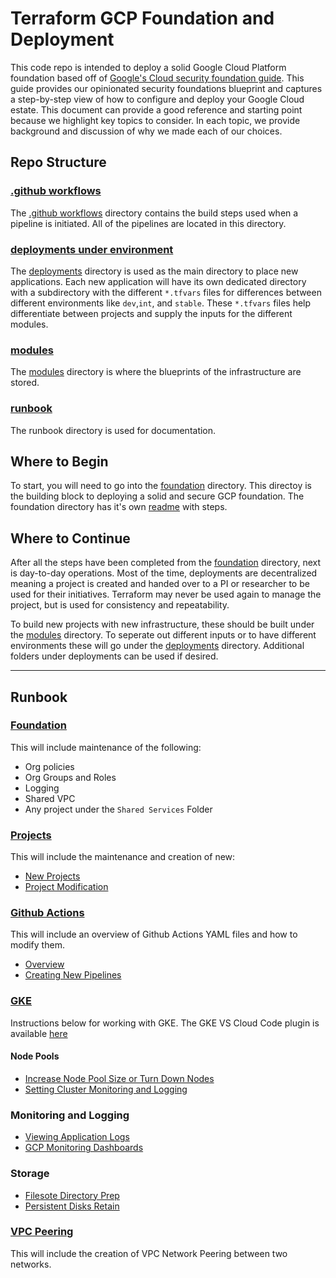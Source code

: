 # Terraform GCP Foundation and Deployment

This code repo is intended to deploy a solid Google Cloud Platform foundation based off of [Google's Cloud security foundation guide](https://services.google.com/fh/files/misc/google-cloud-security-foundations-guide.pdf). This guide provides our opinionated security foundations blueprint and captures a step-by-step view of how to configure and deploy your Google Cloud estate. This document can provide a good reference and starting point because we highlight key topics to consider. In each topic, we provide background and discussion of why we made each of our choices.

## Repo Structure

### [.github workflows](./.github/workflows)
The [.github workflows](./.github/workflows) directory contains the build steps used when a pipeline is initiated. All of the pipelines are located in this directory.

### [deployments under environment](./environment/deployments)
The [deployments](./environment/deployments) directory is used as the main directory to place new applications. Each new application will have its own dedicated directory with a subdirectory with the different `*.tfvars` files for differences between different environments like `dev`,`int`, and `stable`. These `*.tfvars` files help differentiate between projects and supply the inputs for the different modules.

### [modules](./modules)
The [modules](./modules) directory is where the blueprints of the infrastructure are stored.

### [runbook](./runbook)
The runbook directory is used for documentation.



## Where to Begin

To start, you will need to go into the [foundation](./environment/foundation) directory. This directoy is the building block to deploying a solid and secure GCP foundation. The foundation directory has it's own [readme](./environment/foundation/readme.md) with steps.

## Where to Continue

After all the steps have been completed from the [foundation](./environment/foundation) directory, next is day-to-day operations. Most of the time, deployments are decentralized meaning a project is created and handed over to a PI or researcher to be used for their initiatives. Terraform may never be used again to manage the project, but is used for consistency and repeatability.

To build new projects with new infrastructure, these should be built under the [modules](./modules) directory. To seperate out different inputs or to have different environments these will go under the [deployments](./environment/deployments) directory. Additional folders under deployments can be used if desired.

---
## Runbook

### [Foundation](./runbook/update-foundations.md)

This will include maintenance of the following:
* Org policies
* Org Groups and Roles
* Logging
* Shared VPC
* Any project under the `Shared Services` Folder

### [Projects](./runbook/new-projects.md)

This will include the maintenance and creation of new:
* [New Projects](./runbook/new-projects.md)
* [Project Modification](./runbook/project-modification.md)

### [Github Actions](./runbook/github-actions.md)

This will include an overview of Github Actions YAML files and how to modify them. 

* [Overview](./runbook/github-actions.md)
* [Creating New Pipelines](./runbook/new-pipelines.md)

### [GKE](./modules/gke)

Instructions below for working with GKE.  The GKE VS Cloud Code plugin is available [here](https://marketplace.visualstudio.com/items?itemName=GoogleCloudTools.cloudcode)

#### Node Pools
* [Increase Node Pool Size or Turn Down Nodes](runbook/gke-node.md#increasing-or-decreasing-node-counts)
* [Setting Cluster Monitoring and Logging](runbook/monitoring-logging.md#setting-gke-monitoring-and-logging)

### Monitoring and Logging
* [Viewing Application Logs](runbook/monitoring-logging.md#viewing-gke-application-logs)
* [GCP Monitoring Dashboards](runbook/monitoring-logging.md#monitoring)

### Storage
* [Filesote Directory Prep](runbook/filestore.md#deploying-gke-configuration-for-filestore)
* [Persistent Disks Retain](runbook/persistent-disk-retain.md)

### [VPC Peering](./modules/vpc_peering)

This will include the creation of VPC Network Peering between two networks.

